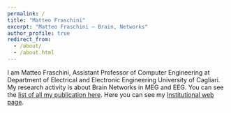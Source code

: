 ```yaml
---
permalink: /
title: "Matteo Fraschini"
excerpt: "Matteo Fraschini – Brain, Networks"
author_profile: true
redirect_from:
  - /about/
  - /about.html
---
```


I am Matteo Fraschini, Assistant Professor of Computer Engineering at Department of Electrical and Electronic Engineering University of Cagliari. My research activity is about Brain Networks in MEG and EEG. You can see the <a href="/publications/">list of all my publication here</a>. Here you can see my <a href="http://people.unica.it/matteofraschini/">Institutional web page</a>.
